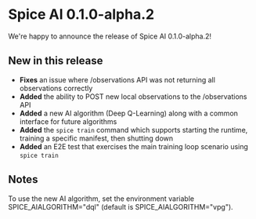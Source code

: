 # Spice AI 0.1.0-alpha.2

We're happy to announce the release of Spice AI 0.1.0-alpha.2!

## New in this release

- **Fixes** an issue where /observations API was not returning all observations correctly
- **Added** the ability to POST new local observations to the /observations API
- **Added** a new AI algorithm (Deep Q-Learning) along with a common interface for future algorithms
- **Added** the `spice train` command which supports starting the runtime, training a specific manifest, then shutting down
- **Added** an E2E test that exercises the main training loop scenario using `spice train`

## Notes

To use the new AI algorithm, set the environment variable SPICE_AIALGORITHM="dql" (default is SPICE_AIALGORITHM="vpg").
